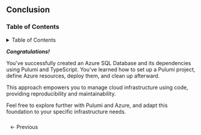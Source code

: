## Conclusion


### Table of Contents

<details markdown="block">
   <summary>Table of Contents</summary>

- [Introduction](https://bitquip.github.io/Azure-SQL/1_introduction)
- [Prerequisites](https://bitquip.github.io/Azure-SQL/2_prerequisites)
- [Setup](https://bitquip.github.io/Azure-SQL/3_setup)
- [Define](https://bitquip.github.io/Azure-SQL/4_define)
- [Deploy](https://bitquip.github.io/Azure-SQL/5_deploy)
- [Cleanup](https://bitquip.github.io/Azure-SQL/6_cleanup)
- [Conclusion](https://bitquip.github.io/Azure-SQL/7_conclusion)

</details>


***Congratulations!*** 

You've successfully created an Azure SQL Database and its dependencies using Pulumi and TypeScript. 
You've learned how to set up a Pulumi project, define Azure resources, deploy them, and clean up afterward. 

This approach empowers you to manage cloud infrastructure using code, providing reproducibility and maintainability.

Feel free to explore further with Pulumi and Azure, and adapt this foundation to your specific infrastructure needs.


<div style="display: flex; justify-content: space-between; align-items: center;">
    <a href="https://bitquip.github.io/Azure-SQL/6_cleanup" style="margin: 10px; text-decoration: none;">← Previous</a>
    <span style="margin: 10px;"></span>
</div>
